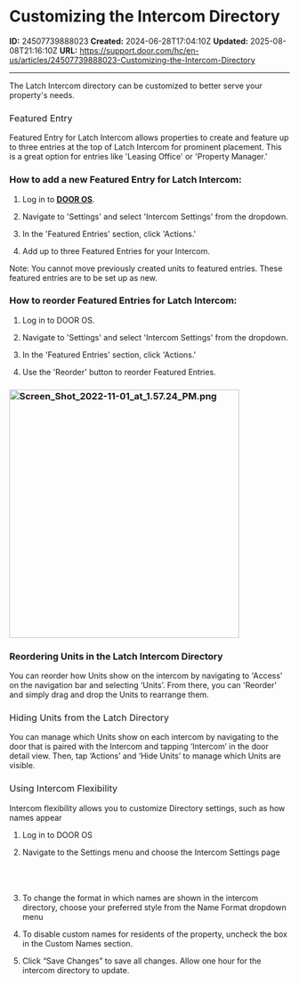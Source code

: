 # Customizing the Intercom Directory

**ID:** 24507739888023
**Created:** 2024-06-28T17:04:10Z
**Updated:** 2025-08-08T21:16:10Z
**URL:** https://support.door.com/hc/en-us/articles/24507739888023-Customizing-the-Intercom-Directory

---

<p id="h_01JJW7F8RPVC0FTS13HMN8YPF8"><span style="font-weight: 400;">The Latch Intercom directory can be customized to better serve your property's needs.</span></p>
<h3 id="h_01JJW7E3K8CQPW3V048ZXG6HMA"><span style="font-weight: 400;">Featured Entry</span></h3>
<p id="h_01JJW7F8RPJ694C1CR8436X8J7"><span style="font-weight: 400;">Featured Entry for Latch Intercom allows properties to create and feature up to three entries at the top of Latch Intercom for prominent placement. This is a great option for entries like 'Leasing Office' or 'Property Manager.'  </span></p>
<h3 id="h_01J1FVX1KVQ6S9NHZ6B28392ZW">How to add a new Featured Entry for Latch Intercom:</h3>
<ol>
<li>
<p id="h_01JJW7F8RPNN32AYFPEYTJ5YF9"><span style="font-weight: 400;">Log in to <span class="wysiwyg-underline"><strong><a href="https://app.door.com/">DOOR OS</a></strong></span>.</span></p>
</li>
<li style="font-weight: 400;" aria-level="1">
<p id="h_01JJW7F8RPTYGKTNDC8W8Q4223"><span style="font-weight: 400;">Navigate to 'Settings' and select 'Intercom Settings' from the dropdown.</span></p>
</li>
<li style="font-weight: 400;" aria-level="1">
<p id="h_01JJW7F8RPK6BXXS01R5XPWYWP"><span style="font-weight: 400;">In the 'Featured Entries' section, click 'Actions.'</span></p>
</li>
<li style="font-weight: 400;" aria-level="1">
<p id="h_01JJW7F8RPCQ89TQVCQQBEW5T8"><span style="font-weight: 400;">Add up to three Featured Entries for your Intercom.</span></p>
</li>
</ol>
<p id="h_01JJW7F8RPJA1DK15S9GY449A3"><span style="font-weight: 400;">Note: You cannot move previously created units to featured entries. These featured entries are to be set up as new.</span></p>
<h3 id="h_01J1FVX1KV84AJ86J0673JHNME">How to reorder Featured Entries for Latch Intercom:</h3>
<ol>
<li>
<p id="h_01JJW7F8RP4H6D79WN71C2Y936"><span style="font-weight: 400;">Log in to DOOR OS.</span></p>
</li>
<li style="font-weight: 400;" aria-level="1">
<p id="h_01JJW7F8RP0Q28JD9XXS73HBRS"><span style="font-weight: 400;">Navigate to 'Settings' and select 'Intercom Settings' from the dropdown.</span></p>
</li>
<li style="font-weight: 400;" aria-level="1">
<p id="h_01JJW7F8RQQMHYBH4RCPZ9739N"><span style="font-weight: 400;">In the 'Featured Entries' section, click 'Actions.'</span></p>
</li>
<li style="font-weight: 400;" aria-level="1">
<p id="h_01JJW7F8RQC4CN5HEYB081K95G"><span style="font-weight: 400;">Use the 'Reorder' button to reorder Featured Entries.</span><span style="font-weight: 400;"><br></span></p>
</li>
</ol>
<h3 id="h_01JRWXDAWJDSVWRW8ZV4PSSPSN" class="wysiwyg-text-align-center"><img src="https://support.door.com/hc/article_attachments/29635160307351" alt="Screen_Shot_2022-11-01_at_1.57.24_PM.png" width="413" height="446"></h3>
<h3 id="h_01J1FVX1KV96XRQR6F84QEMT5H">Reordering Units in the Latch Intercom Directory</h3>
<p id="h_01JJW7F8RQA9DT05MRF6QM2MYR"><span style="font-weight: 400;">You can reorder how Units show on the intercom by navigating to 'Access' on the navigation bar and selecting ‘Units’. From there, you can 'Reorder' and simply drag and drop the Units to rearrange them.</span></p>
<h3 id="h_01J1FVX1KVA6KZ5K3BAZG76KEM"><span style="font-weight: 400;">Hiding Units from the Latch Directory</span></h3>
<p id="h_01JJW7F8RQ9CSASAM6XCS9C5FM"><span style="font-weight: 400;">You can manage which Units show on each intercom by navigating to the door that is paired with the Intercom and tapping ‘Intercom’ in the door detail view. Then, tap ‘Actions’ and ‘Hide Units’ to manage which Units are visible.</span></p>
<h3 id="h_01J1FVX1KV84MD6YVTY8001W9E"><span style="font-weight: 400;">Using Intercom Flexibility</span></h3>
<p id="h_01JJW7F8RQ99HQBH1PX1GRPJQ9"><span style="font-weight: 400;">Intercom flexibility allows you to customize Directory settings, such as how names appear</span></p>
<ol>
<li>
<p id="h_01JJW7F8RQ8G7681YSMPQ8VHG5">Log in to DOOR OS</p>
</li>
<li>
<p id="h_01JJW7F8RQ81ZE56YVSSBYH61X">Navigate to the Settings menu and choose the Intercom Settings page<br><br><br><br></p>
</li>
<li>
<p id="h_01JJW7F8RQJZSS1TH2GYWYJ465">To change the format in which names are shown in the intercom directory, choose your preferred style from the Name Format dropdown menu</p>
</li>
<li>
<p id="h_01JJW7F8RQHFFFQYYTH86MX90T">To disable custom names for residents of the property, uncheck the box in the Custom Names section. </p>
</li>
<li>
<p id="h_01JJW7F8RQWQ2756SFPBGB3SDV">Click “Save Changes” to save all changes. Allow one hour for the intercom directory to update.</p>
</li>
</ol>
